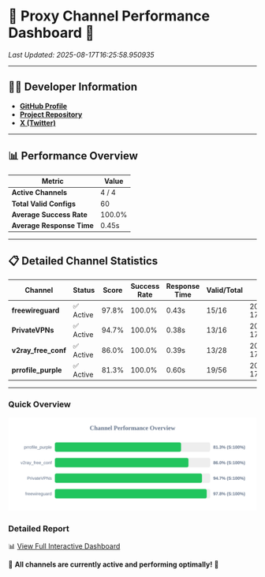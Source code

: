 # 🌟 Proxy Channel Performance Dashboard 🌟

_Last Updated: 2025-08-17T16:25:58.950935_

---

## 👩‍💻 Developer Information

- **[GitHub Profile](https://github.com/4n0nymou3)**  
- **[Project Repository](https://github.com/4n0nymou3/multi-proxy-config-fetcher)**  
- **[X (Twitter)](https://x.com/4n0nymou3)**  

---

## 📊 Performance Overview

| Metric                | Value       |
|-----------------------|-------------|
| **Active Channels**   | 4 / 4       |
| **Total Valid Configs** | 60          |
| **Average Success Rate** | 100.0%      |
| **Average Response Time** | 0.45s       |

---

## 📋 Detailed Channel Statistics

| Channel          | Status     | Score  | Success Rate | Response Time | Valid/Total | Last Success               |
|------------------|------------|--------|--------------|---------------|-------------|----------------------------|
| **freewireguard**  | ✅ Active  | 97.8%  | 100.0% | 0.43s         | 15/16       | 2025-08-17T16:25:58.949181 |
| **PrivateVPNs**  | ✅ Active  | 94.7%  | 100.0% | 0.38s         | 13/16       | 2025-08-17T16:25:58.494293 |
| **v2ray_free_conf**  | ✅ Active  | 86.0%  | 100.0% | 0.39s         | 13/28       | 2025-08-17T16:25:58.075274 |
| **prrofile_purple**  | ✅ Active  | 81.3%  | 100.0% | 0.60s         | 19/56       | 2025-08-17T16:25:57.644105 |

---

### Quick Overview
<div align="center">
  <a href="https://raw.githubusercontent.com/nullluser/NullRepo/refs/heads/main/assets/channel_stats_chart.svg">
    <img src="https://raw.githubusercontent.com/nullluser/NullRepo/refs/heads/main/assets/channel_stats_chart.svg" alt="Source Performance Statistics" width="800">
  </a>
</div>

### Detailed Report
📊 [View Full Interactive Dashboard](https://htmlpreview.github.io/?https://github.com/nullluser/NullRepo/blob/main/assets/performance_report.html)

🎉 **All channels are currently active and performing optimally!** 🎉
